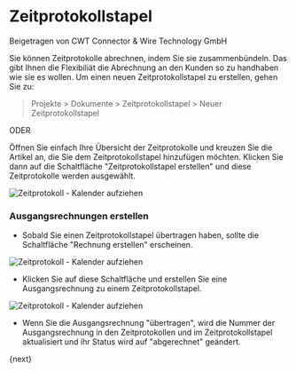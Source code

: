 <!-- add-breadcrumbs -->
# Zeitprotokollstapel
<span class="text-muted contributed-by">Beigetragen von CWT Connector & Wire Technology GmbH</span>

Sie können Zeitprotokolle abrechnen, indem Sie sie zusammenbündeln. Das gibt Ihnen die Flexibiliät die Abrechnung an den Kunden so zu handhaben wie sie es wollen. Um einen neuen Zeitprotokollstapel zu erstellen, gehen Sie zu:

>Projekte > Dokumente > Zeitprotokollstapel > Neuer Zeitprotokollstapel

ODER

Öffnen Sie einfach Ihre Übersicht der Zeitprotokolle und kreuzen Sie die Artikel an, die Sie dem Zeitprotokollstapel hinzufügen möchten. Klicken Sie dann auf die Schaltfläche "Zeitprotokollstapel erstellen" und diese Zeitprotokolle werden ausgewählt.

<img class="screenshot" alt="Zeitprotokoll - Kalender aufziehen" src="/docs/assets/img/project/time_sheet.gif">

### Ausgangsrechnungen erstellen

* Sobald Sie einen Zeitprotokollstapel übertragen haben, sollte die Schaltfläche "Rechnung erstellen" erscheinen.

<img class="screenshot" alt="Zeitprotokoll - Kalender aufziehen" src="/docs/assets/img/project/time_sheet_make_invoice.png">

* Klicken Sie auf diese Schaltfläche und erstellen Sie eine Ausgangsrechnung zu einem Zeitprotokollstapel.

<img class="screenshot" alt="Zeitprotokoll - Kalender aufziehen" src="/docs/assets/img/project/time_sheet_sales_invoice.png">

* Wenn Sie die Ausgangsrechnung "übertragen", wird die Nummer der Ausgangsrechnung in den Zeitprotokollen und im Zeitprotokollstapel aktualisiert und ihr Status wird auf "abgerechnet" geändert.

{next}
